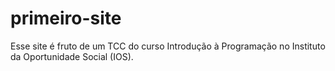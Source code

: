 # primeiro-site

Esse site é fruto de um TCC do curso Introdução à Programação no Instituto da Oportunidade Social (IOS).
